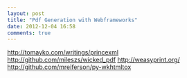 ```yaml
---
layout: post
title: "Pdf Generation with Webframeworks"
date: 2012-12-04 16:58
comments: true
---
```


http://tomayko.com/writings/princexml
http://github.com/mileszs/wicked_pdf
http://weasyprint.org/
http://github.com/mreiferson/py-wkhtmltox


